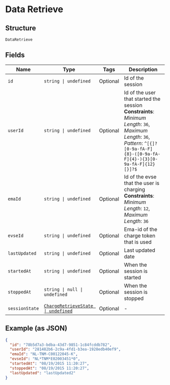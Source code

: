 
# Data Retrieve

## Structure

`DataRetrieve`

## Fields

| Name | Type | Tags | Description |
|  --- | --- | --- | --- |
| `id` | `string \| undefined` | Optional | Id of the session |
| `userId` | `string \| undefined` | Optional | Id of the user that started the session<br>**Constraints**: *Minimum Length*: `36`, *Maximum Length*: `36`, *Pattern*: `^[{]?[0-9a-fA-F]{8}-([0-9a-fA-F]{4}-){3}[0-9a-fA-F]{12}[}]?$` |
| `emaId` | `string \| undefined` | Optional | Id of the evse that the user is charging<br>**Constraints**: *Minimum Length*: `12`, *Maximum Length*: `36` |
| `evseId` | `string \| undefined` | Optional | Ema-id of the charge token that is used |
| `lastUpdated` | `string \| undefined` | Optional | Last updated date |
| `startedAt` | `string \| undefined` | Optional | When the session is started |
| `stoppedAt` | `string \| null \| undefined` | Optional | When the session is stopped |
| `sessionState` | [`ChargeRetrieveState \| undefined`](../../doc/models/charge-retrieve-state.md) | Optional | - |

## Example (as JSON)

```json
{
  "id": "78b5d7a3-bdba-43d7-9851-1c84fcddb782",
  "userId": "281482b6-2c9a-4fd1-b3ea-1928edb40ef9",
  "emaId": "NL-TNM-C00122045-K",
  "evseId": "NL*TNM*E02003451*0",
  "startedAt": "08/19/2015 11:20:27",
  "stoppedAt": "08/19/2015 11:20:27",
  "lastUpdated": "lastUpdated2"
}
```

